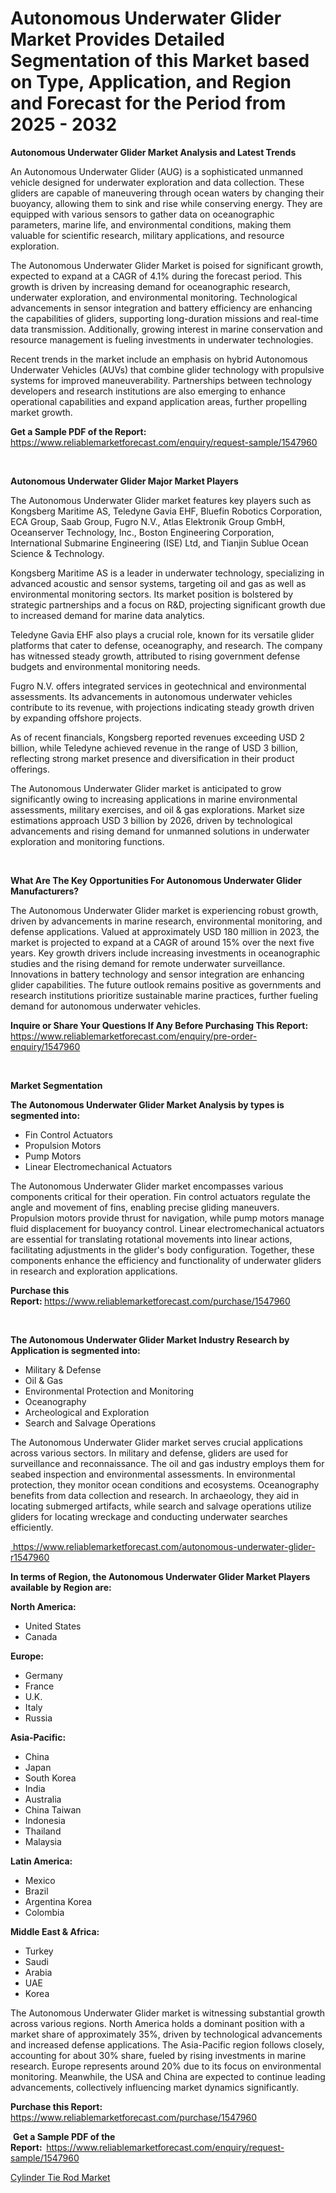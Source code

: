 <p><h1>Autonomous Underwater Glider Market Provides Detailed Segmentation of this Market based on Type, Application, and Region and Forecast for the Period from 2025 - 2032</h1></p><p><strong>Autonomous Underwater Glider Market Analysis and Latest Trends</strong></p>
<p><p>An Autonomous Underwater Glider (AUG) is a sophisticated unmanned vehicle designed for underwater exploration and data collection. These gliders are capable of maneuvering through ocean waters by changing their buoyancy, allowing them to sink and rise while conserving energy. They are equipped with various sensors to gather data on oceanographic parameters, marine life, and environmental conditions, making them valuable for scientific research, military applications, and resource exploration.</p><p>The Autonomous Underwater Glider Market is poised for significant growth, expected to expand at a CAGR of 4.1% during the forecast period. This growth is driven by increasing demand for oceanographic research, underwater exploration, and environmental monitoring. Technological advancements in sensor integration and battery efficiency are enhancing the capabilities of gliders, supporting long-duration missions and real-time data transmission. Additionally, growing interest in marine conservation and resource management is fueling investments in underwater technologies.</p><p>Recent trends in the market include an emphasis on hybrid Autonomous Underwater Vehicles (AUVs) that combine glider technology with propulsive systems for improved maneuverability. Partnerships between technology developers and research institutions are also emerging to enhance operational capabilities and expand application areas, further propelling market growth.</p></p>
<p><strong>Get a Sample PDF of the Report:&nbsp;</strong> <a href="https://www.reliablemarketforecast.com/enquiry/request-sample/1547960?utm_campaign=2439&utm_medium=2&utm_source=Github&utm_content=ia&utm_term=10042025&utm_id=autonomous-underwater-glider">https://www.reliablemarketforecast.com/enquiry/request-sample/1547960</a></p>
<p>&nbsp;</p>
<p><strong>Autonomous Underwater Glider Major Market Players</strong></p>
<p><p>The Autonomous Underwater Glider market features key players such as Kongsberg Maritime AS, Teledyne Gavia EHF, Bluefin Robotics Corporation, ECA Group, Saab Group, Fugro N.V., Atlas Elektronik Group GmbH, Oceanserver Technology, Inc., Boston Engineering Corporation, International Submarine Engineering (ISE) Ltd, and Tianjin Sublue Ocean Science & Technology. </p><p>Kongsberg Maritime AS is a leader in underwater technology, specializing in advanced acoustic and sensor systems, targeting oil and gas as well as environmental monitoring sectors. Its market position is bolstered by strategic partnerships and a focus on R&D, projecting significant growth due to increased demand for marine data analytics.</p><p>Teledyne Gavia EHF also plays a crucial role, known for its versatile glider platforms that cater to defense, oceanography, and research. The company has witnessed steady growth, attributed to rising government defense budgets and environmental monitoring needs.</p><p>Fugro N.V. offers integrated services in geotechnical and environmental assessments. Its advancements in autonomous underwater vehicles contribute to its revenue, with projections indicating steady growth driven by expanding offshore projects.</p><p>As of recent financials, Kongsberg reported revenues exceeding USD 2 billion, while Teledyne achieved revenue in the range of USD 3 billion, reflecting strong market presence and diversification in their product offerings.</p><p>The Autonomous Underwater Glider market is anticipated to grow significantly owing to increasing applications in marine environmental assessments, military exercises, and oil & gas explorations. Market size estimations approach USD 3 billion by 2026, driven by technological advancements and rising demand for unmanned solutions in underwater exploration and monitoring functions.</p></p>
<p>&nbsp;</p>
<p><strong>What Are The Key Opportunities For Autonomous Underwater Glider Manufacturers?</strong></p>
<p><p>The Autonomous Underwater Glider market is experiencing robust growth, driven by advancements in marine research, environmental monitoring, and defense applications. Valued at approximately USD 180 million in 2023, the market is projected to expand at a CAGR of around 15% over the next five years. Key growth drivers include increasing investments in oceanographic studies and the rising demand for remote underwater surveillance. Innovations in battery technology and sensor integration are enhancing glider capabilities. The future outlook remains positive as governments and research institutions prioritize sustainable marine practices, further fueling demand for autonomous underwater vehicles.</p></p>
<p><strong>Inquire or Share Your Questions If Any Before Purchasing This Report:</strong> <a href="https://www.reliablemarketforecast.com/enquiry/pre-order-enquiry/1547960?utm_campaign=2439&utm_medium=2&utm_source=Github&utm_content=ia&utm_term=10042025&utm_id=autonomous-underwater-glider">https://www.reliablemarketforecast.com/enquiry/pre-order-enquiry/1547960</a></p>
<p>&nbsp;</p>
<p><strong>Market Segmentation</strong></p>
<p><strong>The Autonomous Underwater Glider Market Analysis by types is segmented into:</strong></p>
<p><ul><li>Fin Control Actuators</li><li>Propulsion Motors</li><li>Pump Motors</li><li>Linear Electromechanical Actuators</li></ul></p>
<p><p>The Autonomous Underwater Glider market encompasses various components critical for their operation. Fin control actuators regulate the angle and movement of fins, enabling precise gliding maneuvers. Propulsion motors provide thrust for navigation, while pump motors manage fluid displacement for buoyancy control. Linear electromechanical actuators are essential for translating rotational movements into linear actions, facilitating adjustments in the glider's body configuration. Together, these components enhance the efficiency and functionality of underwater gliders in research and exploration applications.</p></p>
<p><strong>Purchase this Report:&nbsp;</strong><a href="https://www.reliablemarketforecast.com/purchase/1547960?utm_campaign=2439&utm_medium=2&utm_source=Github&utm_content=ia&utm_term=10042025&utm_id=autonomous-underwater-glider">https://www.reliablemarketforecast.com/purchase/1547960</a></p>
<p>&nbsp;</p>
<p><strong>The Autonomous Underwater Glider Market Industry Research by Application is segmented into:</strong></p>
<p><ul><li>Military & Defense</li><li>Oil & Gas</li><li>Environmental Protection and Monitoring</li><li>Oceanography</li><li>Archeological and Exploration</li><li>Search and Salvage Operations</li></ul></p>
<p><p>The Autonomous Underwater Glider market serves crucial applications across various sectors. In military and defense, gliders are used for surveillance and reconnaissance. The oil and gas industry employs them for seabed inspection and environmental assessments. In environmental protection, they monitor ocean conditions and ecosystems. Oceanography benefits from data collection and research. In archaeology, they aid in locating submerged artifacts, while search and salvage operations utilize gliders for locating wreckage and conducting underwater searches efficiently.</p></p>
<p><a href="https://www.reliablemarketforecast.com/autonomous-underwater-glider-r1547960?utm_campaign=2439&utm_medium=2&utm_source=Github&utm_content=ia&utm_term=10042025&utm_id=autonomous-underwater-glider">&nbsp;https://www.reliablemarketforecast.com/autonomous-underwater-glider-r1547960</a></p>
<p><strong>In terms of Region, the Autonomous Underwater Glider Market Players available by Region are:</strong></p>
<p>
    <p> <strong> North America: </strong>
        <ul>
            <li>United States</li>
            <li>Canada</li>
        </ul>
        </p> 
    <p> <strong> Europe: </strong>
        <ul>
            <li>Germany</li>
            <li>France</li>
            <li>U.K.</li>
            <li>Italy</li>
            <li>Russia</li>
        </ul>
        </p> 
    <p> <strong> Asia-Pacific: </strong>
        <ul>
            <li>China</li>
            <li>Japan</li>
            <li>South Korea</li>
            <li>India</li>
            <li>Australia</li>
            <li>China Taiwan</li>
            <li>Indonesia</li>
            <li>Thailand</li>
            <li>Malaysia</li>
        </ul>
        </p> 
    <p> <strong> Latin America: </strong>
        <ul>
            <li>Mexico</li>
            <li>Brazil</li>
            <li>Argentina Korea</li>
            <li>Colombia</li>
        </ul>
        </p> 
    <p> <strong> Middle East & Africa: </strong>
        <ul>
            <li>Turkey</li>
            <li>Saudi</li>
            <li>Arabia</li>
            <li>UAE</li>
            <li>Korea</li>
        </ul>
    </p>
    </p>
<p><p>The Autonomous Underwater Glider market is witnessing substantial growth across various regions. North America holds a dominant position with a market share of approximately 35%, driven by technological advancements and increased defense applications. The Asia-Pacific region follows closely, accounting for about 30% share, fueled by rising investments in marine research. Europe represents around 20% due to its focus on environmental monitoring. Meanwhile, the USA and China are expected to continue leading advancements, collectively influencing market dynamics significantly.</p></p>
<p><strong>Purchase this Report: </strong><a href="https://www.reliablemarketforecast.com/purchase/1547960?utm_campaign=2439&utm_medium=2&utm_source=Github&utm_content=ia&utm_term=10042025&utm_id=autonomous-underwater-glider">https://www.reliablemarketforecast.com/purchase/1547960</a></p>
<p>&nbsp;<strong>Get a Sample PDF of the Report:&nbsp;&nbsp;</strong><a href="https://www.reliablemarketforecast.com/enquiry/request-sample/1547960?utm_campaign=2439&utm_medium=2&utm_source=Github&utm_content=ia&utm_term=10042025&utm_id=autonomous-underwater-glider">https://www.reliablemarketforecast.com/enquiry/request-sample/1547960</a></p>
<p><strong></strong></p>
<p><p><a href="https://github.com/aslinalirey9/Market-Research-Report-List-1/blob/main/cylinder-tie-rod-market.md?utm_campaign=2439&utm_medium=2&utm_source=Github&utm_content=ia&utm_term=10042025&utm_id=autonomous-underwater-glider">Cylinder Tie Rod Market</a></p></p>